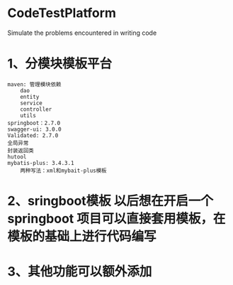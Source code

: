# CodeTestPlatform
Simulate the problems encountered in writing code

# 1、分模块模板平台
    maven: 管理模块依赖
        dao
        entity
        service
        controller
        utils
    springboot：2.7.0
    swagger-ui: 3.0.0
    Validated: 2.7.0
    全局异常
    封装返回类
    hutool
    mybatis-plus: 3.4.3.1
        两种写法：xml和mybait-plus模板

# 2、sringboot模板 以后想在开启一个springboot 项目可以直接套用模板，在模板的基础上进行代码编写


# 3、其他功能可以额外添加

